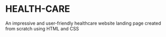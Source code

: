 # HEALTH-CARE
 An impressive and user-friendly healthcare website landing page created from scratch using HTML and CSS
